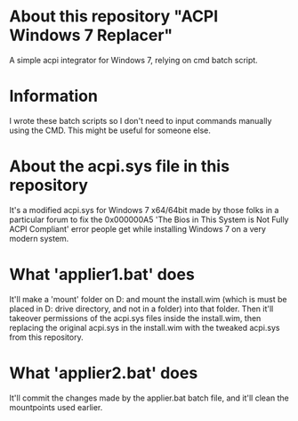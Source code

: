 # About this repository "ACPI Windows 7 Replacer"
A simple acpi integrator for Windows 7, relying on cmd batch script.

# Information
I wrote these batch scripts so I don't need to input commands manually using the CMD. This might be useful for someone else.

# About the acpi.sys file in this repository
It's a modified acpi.sys for Windows 7 x64/64bit made by those folks in a particular forum to fix the 0x000000A5 'The Bios in This System is Not Fully ACPI Compliant' error people get while installing Windows 7 on a very modern system.

# What 'applier1.bat' does
It'll make a 'mount' folder on D: and mount the install.wim (which is must be placed in D: drive directory, and not in a folder) into that folder.
Then it'll takeover permissions of the acpi.sys files inside the install.wim, then replacing the original acpi.sys in the install.wim with the tweaked acpi.sys from this repository.

# What 'applier2.bat' does
It'll commit the changes made by the applier.bat batch file, and it'll clean the mountpoints used earlier.
